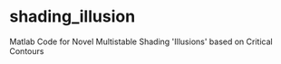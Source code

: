# shading_illusion
Matlab Code for Novel Multistable Shading 'Illusions' based on Critical Contours
